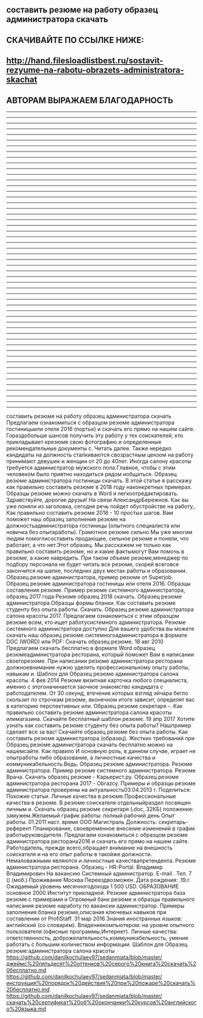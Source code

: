 составить резюме на работу образец администратора скачать
--------------------------------------------------
СКАЧИВАЙТЕ ПО ССЫЛКЕ НИЖЕ:
--------------------------------------------------
http://hand.filesloadlistbest.ru/sostavit-rezyume-na-rabotu-obrazets-administratora-skachat
--------------------------------------------------
АВТОРАМ ВЫРАЖАЕМ БЛАГОДАРНОСТЬ
--------------------------------------------------
--------------------------------------------------
--------------------------------------------------
--------------------------------------------------
--------------------------------------------------
--------------------------------------------------
--------------------------------------------------
--------------------------------------------------
--------------------------------------------------
--------------------------------------------------
--------------------------------------------------
--------------------------------------------------
--------------------------------------------------
--------------------------------------------------
--------------------------------------------------
--------------------------------------------------
--------------------------------------------------
--------------------------------------------------
--------------------------------------------------
--------------------------------------------------
--------------------------------------------------
--------------------------------------------------
--------------------------------------------------
--------------------------------------------------
--------------------------------------------------
--------------------------------------------------
--------------------------------------------------
--------------------------------------------------
--------------------------------------------------
--------------------------------------------------
--------------------------------------------------
--------------------------------------------------
--------------------------------------------------
--------------------------------------------------
--------------------------------------------------
--------------------------------------------------
--------------------------------------------------
--------------------------------------------------
--------------------------------------------------
--------------------------------------------------
--------------------------------------------------
--------------------------------------------------
--------------------------------------------------
--------------------------------------------------
--------------------------------------------------
--------------------------------------------------
--------------------------------------------------
--------------------------------------------------
--------------------------------------------------
--------------------------------------------------
--------------------------------------------------
--------------------------------------------------
--------------------------------------------------
--------------------------------------------------
составить резюме на работу образец администратора скачать Предлагаем ознакомиться с образцом резюме администратора гостиницыили отеля 2016 (портье) и скачать его прямо на нашем сайте.  Гораздобольше шансов получить эту работу у тех соискателей, кто прикладывает крезюме свою фотографию и определенные рекомендательные документы с. Читать далее. Также нередко кандидаты на должность сталкиваются свозрастным цензом  на работу принимают девушек и женщин от 20 до 40лет. Иногда салону красоты требуется администратор мужского пола.Главное, чтобы с этим человеком было приятно находиться рядом иобщаться. Образец резюме администратора гостиницы  скачать. В этой статье я расскажу как правильно составить резюме в 2018 году наконкретных примерах. Образцы резюме можно скачать в Word и легкоотредактировать. Здравствуйте, дорогие друзья! На связи АлександрБережнов. Как вы уже поняли из заголовка, сегодня речь пойдет обустройстве на работу,. Как правильно составить резюме 2018 - 10 простых шагов. Вам поможет наш образец заполнения резюме на должностьадминистратора гостиницы (опытного специалиста или новичка без опытаработы). Грамотное резюме сильно  Мы уже многим людям помоглисоставить продающее, сильное резюме и поняли, что работает, а что нет.Этот образец. Мы расскажем не только как правильно составить резюме, но и какие фактымогут Вам помочь в резюме, а какие навредить.  При таком объеме резюме,менеджер по подбору персонала не будет читать все резюме, скорей всеговсе закончится на шапке, последних двух местах работы и образовании. Образец резюме администратора, пример резюме от Superjob. Образец резюме администратора гостиницы или отеля 2016. Образцы составления резюме. Пример резюме системного администратора, образец 2017 года
Резюме образец 2018 скачать. Образец резюме администратора Образцы формы бланки. Как составить резюме студенту без опыта работы. Скачать. Образец резюме администратора салона красоты 2017. Предлагаем ознакомиться с этим образцом резюме всем, кто ищет работусистемного администратора. Резюме системного администратора доступно Для вашего удобства вы можете скачать наш образец резюме системногоадминистратора в формате DOC (WORD) или PDF: Скачать образец резюме. 18 авг 2010  Предлагаем скачать бесплатно в формате Word образец резюмеадминистратора ресторана, который поможет Вам в написании своегорезюме.  При написании резюме администратора ресторана должноевнимание нужно уделить профессиональному опыту работы, навыкам и. Шаблон для Образец резюме администратора салона красоты. 4 фев 2014  Резюме  визитная карточка любого специалиста, именно с этогоначинается заочное знакомство кандидата с работодателем. От 30 секунд, втечение которых взгляд эйчара бегло скользит по строчкам резюме, вконечном итоге зависит, определят вас в категорию перспективных или. Образец резюме секретаря -. Как правильно составить резюме администратора салона красоты илимагазина. Скачайте бесплатный шаблон резюме. 19 апр 2017  Хотите узнать как составить резюме студенту без опыта работы? Нашпример сделает все за вас! Скачайте образец резюме без опыта работы.
Как составить резюме администратора (образец). Жестких требований при Образец резюме администратора скачать бесплатно можно на нашемсайте. Как правило  И основную роль, в данном случае, играет не опытработы либо образование, а личностные качества и коммуникабельность.Ведь. Образец резюме администратора. Резюме администратора. Пример резюме системного администратора. Резюме Врача. Скачать образец резюме - Карьерист.ру. Образец резюме администратора ресторана 2017 - Obrazcy. Примеры и образцы резюме администратора проверены на актуальность03.04.2013 г. Поделиться: Похожие статьи. Личные качества в резюме.Профессиональные качества в резюме. В резюме соискателя отдельныйраздел посвящен личным и. Скачать образец резюме секретаря (.doc, 32КБ)  положение: замужем.Желаемый график работы: полный рабочий день  Опыт работы. 01.2011 наст. время ООО Магистраль Должность: секретарь-референт Планирование, своевременное внесение изменений в график работыруководителя. Предлагаем ознакомиться с образцом резюме администратора ресторана2016 и скачать его прямо на нашем сайте.  Работодатель, прежде всего,обращает внимание на внешность соискателя и на его опыт работы в такойже должности. Немаловажными являются и личностные качествапретендента. Резюме администратора ресторана. Образец - HR-Portal. Владимир Владимирович На вакансию Системный администратор. E-mail . Тел. 7 ()  (моб.) Проживание Москва Переездвозможен. Дата рождения: .19.г. Ожидаемый уровень месячногодохода 1 500 USD. ОБРАЗОВАНИЕ основное 2000  Институт прикладной. Резюме администратора  база резюме с примерами и
Огромный банк резюме и образцы правильного написания резюме наработу по вакансии администратор. Примеры заполнения бланка резюме,описания ключевых навыков при составлении от ProfiStaff. 31 мар 2016  Знания иностранных языков: английский (со словарем). Владениекомпьютером: на уровне опытного пользователя (офисные программы,Интернет). Личные качества: ответственность, доброжелательность,коммуникабельность, умение работать с большим количеством информации. Шаблон для Образец резюме администратора салона красоты
https://github.com/danilkochulaev97/sedanmiata/blob/master/джеймс%20пятьдесят%20оттенков%20серого%20книга%20скачать%20бесплатно.md
https://github.com/danilkochulaev97/sedanmiata/blob/master/инструкция%20порядок%20действия%20при%20пожаре%20скачать%20бесплатно.md
https://github.com/danilkochulaev97/sedanmiata/blob/master/скачать%20сертификат%20об%20окончании%20курсов%20английского%20языка.md
